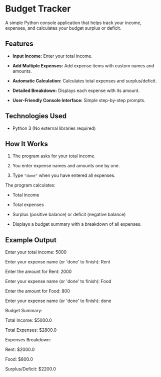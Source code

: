 # Budget Tracker

A simple Python console application that helps track your income, expenses, and calculates your budget surplus or deficit.

## Features

- **Input Income:** Enter your total income.

- **Add Multiple Expenses:** Add expense items with custom names and amounts.

- **Automatic Calculation:** Calculates total expenses and surplus/deficit.

- **Detailed Breakdown:** Displays each expense with its amount.

- **User-Friendly Console Interface:** Simple step-by-step prompts.

## Technologies Used
- Python 3 (No external libraries required)

## How It Works

1. The program asks for your total income.

2. You enter expense names and amounts one by one.

3. Type `"done"` when you have entered all expenses.

The program calculates:

- Total income

- Total expenses

- Surplus (positive balance) or deficit (negative balance)

- Displays a budget summary with a breakdown of all expenses.



## Example Output

Enter your total income: 5000

Enter your expense name (or 'done' to finish): Rent

Enter the amount for Rent: 2000

Enter your expense name (or 'done' to finish): Food

Enter the amount for Food: 800

Enter your expense name (or 'done' to finish): done

Budget Summary:

Total Income: $5000.0

Total Expenses: $2800.0

Expenses Breakdown:

Rent: $2000.0

Food: $800.0

Surplus/Deficit: $2200.0




